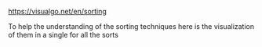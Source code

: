 https://visualgo.net/en/sorting

To help the understanding of the sorting techniques here is the visualization of them in a single for all the sorts

